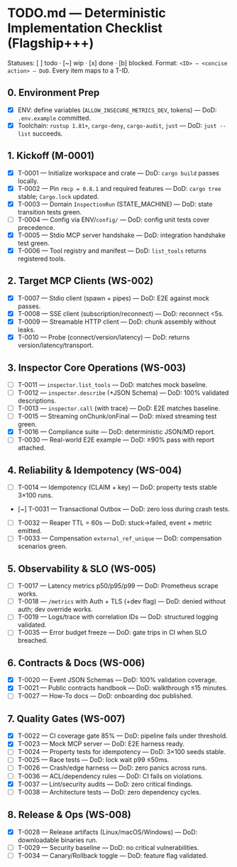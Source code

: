 # TODO.md — Deterministic Implementation Checklist (Flagship+++)

Statuses: [ ] todo · [~] wip · [x] done · [b] blocked.
Format: `<ID> — <concise action> — DoD`. Every item maps to a T-ID.

## 0. Environment Prep
- [x] ENV: define variables (`ALLOW_INSECURE_METRICS_DEV`, tokens) — DoD: `.env.example` committed.
- [x] Toolchain: `rustup 1.81+`, `cargo-deny`, `cargo-audit`, `just` — DoD: `just --list` succeeds.

## 1. Kickoff (M-0001)
- [x] T-0001 — Initialize workspace and crate — DoD: `cargo build` passes locally.
- [x] T-0002 — Pin `rmcp = 0.8.1` and required features — DoD: `cargo tree` stable; `Cargo.lock` updated.
- [x] T-0003 — Domain `InspectionRun` (STATE_MACHINE) — DoD: state transition tests green.
- [ ] T-0004 — Config via ENV/`config/` — DoD: config unit tests cover precedence.
- [x] T-0005 — Stdio MCP server handshake — DoD: integration handshake test green.
- [x] T-0006 — Tool registry and manifest — DoD: `list_tools` returns registered tools.

## 2. Target MCP Clients (WS-002)
- [x] T-0007 — Stdio client (spawn + pipes) — DoD: E2E against mock passes.
- [x] T-0008 — SSE client (subscription/reconnect) — DoD: reconnect <5s.
- [x] T-0009 — Streamable HTTP client — DoD: chunk assembly without leaks.
- [x] T-0010 — Probe (connect/version/latency) — DoD: returns version/latency/transport.

## 3. Inspector Core Operations (WS-003)
- [ ] T-0011 — `inspector.list_tools` — DoD: matches mock baseline.
- [ ] T-0012 — `inspector.describe` (+JSON Schema) — DoD: 100% validated descriptions.
- [ ] T-0013 — `inspector.call` (with trace) — DoD: E2E matches baseline.
- [ ] T-0015 — Streaming onChunk/onFinal — DoD: mixed streaming test green.
- [x] T-0016 — Compliance suite — DoD: deterministic JSON/MD report.
- [ ] T-0030 — Real-world E2E example — DoD: ≥90% pass with report attached.

## 4. Reliability & Idempotency (WS-004)
- [ ] T-0014 — Idempotency (CLAIM + key) — DoD: property tests stable 3×100 runs.
- [~] T-0031 — Transactional Outbox — DoD: zero loss during crash tests.
- [ ] T-0032 — Reaper TTL = 60s — DoD: stuck→failed, event + metric emitted.
- [ ] T-0033 — Compensation `external_ref_unique` — DoD: compensation scenarios green.

## 5. Observability & SLO (WS-005)
- [ ] T-0017 — Latency metrics p50/p95/p99 — DoD: Prometheus scrape works.
- [ ] T-0018 — `/metrics` with Auth + TLS (+dev flag) — DoD: denied without auth; dev override works.
- [ ] T-0019 — Logs/trace with correlation IDs — DoD: structured logging validated.
- [ ] T-0035 — Error budget freeze — DoD: gate trips in CI when SLO breached.

## 6. Contracts & Docs (WS-006)
- [x] T-0020 — Event JSON Schemas — DoD: 100% validation coverage.
- [x] T-0021 — Public contracts handbook — DoD: walkthrough ≤15 minutes.
- [ ] T-0027 — How-To docs — DoD: onboarding doc published.

## 7. Quality Gates (WS-007)
- [x] T-0022 — CI coverage gate 85% — DoD: pipeline fails under threshold.
- [x] T-0023 — Mock MCP server — DoD: E2E harness ready.
- [ ] T-0024 — Property tests for idempotency — DoD: 3×100 seeds stable.
- [ ] T-0025 — Race tests — DoD: lock wait p99 ≤50ms.
- [ ] T-0026 — Crash/edge harness — DoD: zero panics across runs.
- [ ] T-0036 — ACL/dependency rules — DoD: CI fails on violations.
- [x] T-0037 — Lint/security audits — DoD: zero critical findings.
- [ ] T-0038 — Architecture tests — DoD: zero dependency cycles.

## 8. Release & Ops (WS-008)
- [x] T-0028 — Release artifacts (Linux/macOS/Windows) — DoD: downloadable binaries run.
- [ ] T-0029 — Security baseline — DoD: no critical vulnerabilities.
- [ ] T-0034 — Canary/Rollback toggle — DoD: feature flag validated.
